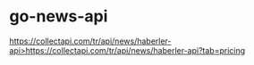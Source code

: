 # go-news-api
<a href="https://collectapi.com/tr/api/news/haberler-api?tab=pricing">https://collectapi.com/tr/api/news/haberler-api>https://collectapi.com/tr/api/news/haberler-api?tab=pricing</a>
